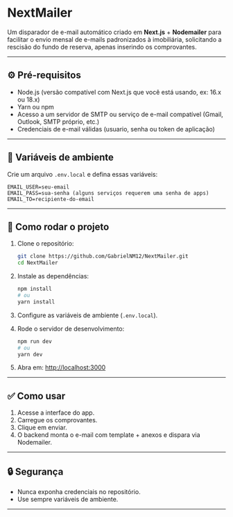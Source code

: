 # NextMailer

Um disparador de e-mail automático criado em **Next.js** + **Nodemailer** para facilitar o envio mensal de e-mails padronizados à imobiliária, solicitando a rescisão do fundo de reserva, apenas inserindo os comprovantes.

---

## ⚙️ Pré-requisitos

- Node.js (versão compatível com Next.js que você está usando, ex: 16.x ou 18.x)
- Yarn ou npm
- Acesso a um servidor de SMTP ou serviço de e-mail compatível (Gmail, Outlook, SMTP próprio, etc.)
- Credenciais de e-mail válidas (usuario, senha ou token de aplicação)

---

## 🔧 Variáveis de ambiente

Crie um arquivo `.env.local` e defina essas variáveis:

```env
EMAIL_USER=seu-email
EMAIL_PASS=sua-senha (alguns serviços requerem uma senha de apps)
EMAIL_TO=recipiente-do-email
````

---

## 🏃 Como rodar o projeto

1. Clone o repositório:

   ```bash
   git clone https://github.com/GabrielNM12/NextMailer.git
   cd NextMailer
   ```

2. Instale as dependências:

   ```bash
   npm install
   # ou
   yarn install
   ```

3. Configure as variáveis de ambiente (`.env.local`).

4. Rode o servidor de desenvolvimento:

   ```bash
   npm run dev
   # ou
   yarn dev
   ```

5. Abra em: [http://localhost:3000](http://localhost:3000)

---

## ✅ Como usar

1. Acesse a interface do app.
2. Carregue os comprovantes.
3. Clique em enviar.
4. O backend monta o e-mail com template + anexos e dispara via Nodemailer.

---

## 🔒 Segurança

* Nunca exponha credenciais no repositório.
* Use sempre variáveis de ambiente.

---
